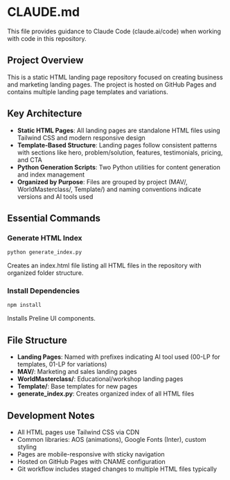 # CLAUDE.md

This file provides guidance to Claude Code (claude.ai/code) when working with code in this repository.

## Project Overview

This is a static HTML landing page repository focused on creating business and marketing landing pages. The project is hosted on GitHub Pages and contains multiple landing page templates and variations.

## Key Architecture

- **Static HTML Pages**: All landing pages are standalone HTML files using Tailwind CSS and modern responsive design
- **Template-Based Structure**: Landing pages follow consistent patterns with sections like hero, problem/solution, features, testimonials, pricing, and CTA
- **Python Generation Scripts**: Two Python utilities for content generation and index management
- **Organized by Purpose**: Files are grouped by project (MAV/, WorldMasterclass/, Template/) and naming conventions indicate versions and AI tools used

## Essential Commands

### Generate HTML Index
```bash
python generate_index.py
```
Creates an index.html file listing all HTML files in the repository with organized folder structure.

### Install Dependencies
```bash
npm install
```
Installs Preline UI components.

## File Structure

- **Landing Pages**: Named with prefixes indicating AI tool used (00-LP for templates, 01-LP for variations)
- **MAV/**: Marketing and sales landing pages
- **WorldMasterclass/**: Educational/workshop landing pages  
- **Template/**: Base templates for new pages
- **generate_index.py**: Creates organized index of all HTML files

## Development Notes

- All HTML pages use Tailwind CSS via CDN
- Common libraries: AOS (animations), Google Fonts (Inter), custom styling
- Pages are mobile-responsive with sticky navigation
- Hosted on GitHub Pages with CNAME configuration
- Git workflow includes staged changes to multiple HTML files typically